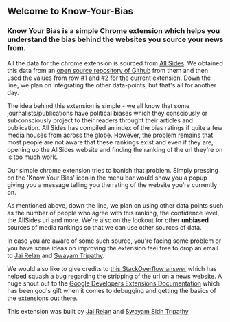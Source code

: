 ## Welcome to Know-Your-Bias


### **Know Your Bias** is a simple Chrome extension which helps you understand the bias behind the websites you source your news from. 

All the data for the chrome extension is sourced from [All Sides](https://www.allsides.com/media-bias/media-bias-ratings). We obtained this data from an [open source repository of Github](https://github.com/favstats/AllSideR/blob/master/data/allsides_data.csv) from them and then used the values from row #1 and #2 for the current extension. Down the line, we plan on integrating the other data-points, but that's all for another day.

The idea behind this extension is simple - we all know that some journalists/publications have political biases which they consciously or subconsciously project to their readers throught their articles and publication. All Sides has compiled an index of the bias ratings if quite a few media houses from across the globe. However, the problem remains that most people are not aware that these rankings exist and even if they are, opening up the AllSides website and finding the ranking of the url they're on is too much work.

Our simple chrome extension tries to banish that problem. Simply pressing on the 'Know Your Bias' icon in the menu bar would show you a popup giving you a message telling you the rating of the website you're currently on. 

As mentioned above, down the line, we plan on using other data points such as the number of people who agree with this ranking, the confidence level, the AllSides url and more. We're also on the lookout for other **unbiased** sources of media rankings so that we can use other sources of data. 

In case you are aware of some such source, you're facing some problem or you have some ideas on improving the extension feel free to drop an email to [Jai Relan](mailto:jairelan.2005@gmail.com) and [Swayam Tripathy](mailto:tripathy.swayam@gmail.com). 



We would also like to give credits to [this StackOverflow answer](https://stackoverflow.com/a/3689475/15605884) which has helped squash a bug regarding the stripping of the url on a news website. A huge shout out to the [Google Developers Extensions Documentation](https://developer.chrome.com/docs/extensions/) which has been god's gift when it comes to debugging and getting the basics of the extensions out there. 

This extension was built by [Jai Relan](https://www.linkedin.com/in/jairelan/) and [Swayam Sidh Tripathy](https://www.linkedin.com/in/swayam-sidh-tripathy-5330991a8/) 
